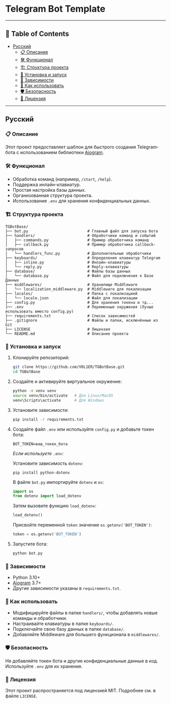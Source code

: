 ﻿# Telegram Bot Template

---

## 📑 Table of Contents
  
- [Русский](#русский)
  - [📋 Описание](#-описание)
  - [🛠️ Функционал](#-функционал)
  - [🏗️ Структура проекта](#-структура-проекта)
  - [🚀 Установка и запуск](#-установка-и-запуск)
  - [🧰 Зависимости](#-зависимости)
  - [🌟 Как использовать](#-как-использовать)
  - [🛡️ Безопасность](#-безопасность)
  - [📜 Лицензия](#-лицензия)

---

## Русский

### 📋 Описание

Этот проект предоставляет шаблон для быстрого создания Telegram-бота с использованием библиотеки [Aiogram](https://docs.aiogram.dev/).

### 🛠️ Функционал

- Обработка команд (например, `/start`, `/help`).
- Поддержка инлайн-клавиатур.
- Простая настройка базы данных.
- Организованная структура проекта.
- Использование `.env` для хранения конфиденциальных данных.

### 🏗️ Структура проекта

```
TGBotBase/
├── bot.py                          # Главный файл для запуска бота
├── handlers/                       # Обработчики команд и событий
│   ├── commands.py                 # Пример обработчика команд
│   ├── callback.py                 # Пример обработчика callback-запросов
│   └── handlers_func.py            # Дополнительные обработчики
├── keyboards/                      # Определения клавиатур Telegram
│   ├── inline.py                   # Инлайн-клавиатуры
│   └── reply.py                    # Reply-клавиатуры
├── database/                       # Файлы базы данных
│   └── database.py                 # Файл для подключения к Базе Данных
├── middlewares/                    # Хранилище Middleware
│   └── localization_middleware.py  # Middleware для локализации
├── locales/                        # Папка с локализацией
│   └── locale.json                 # Файл для локализации
├── config.py                       # Для хранения токена и тд...
├── .env                            # Переменные окружения (Лучше использовать вместо config.py)
├── requirements.txt                # Список зависимостей
├── .gitignore                      # Файлы и папки, исключённые из Git
├── LICENSE                         # Лицензия
└── README.md                       # Описание проекта
```

### 🚀 Установка и запуск

1. Клонируйте репозиторий:
   ```bash
   git clone https://github.com/V0L1ER/TGBotBase.git
   cd TGBotBase
   ```

2. Создайте и активируйте виртуальное окружение:
   ```bash
   python -m venv venv
   source venv/bin/activate   # Для Linux/MacOS
   venv\Scripts\activate      # Для Windows
   ```

3. Установите зависимости:
   ```bash
   pip install -r requirements.txt
   ```

4. Создайте файл `.env` или используйте `config.py` и добавьте токен бота:
   ```
   BOT_TOKEN=ваш_токен_бота
   ```
   _Если используете `.env`_:

   Установите зависимость `dotenv`:
   ```
   pip install python-dotenv
   ```
   
   В файле `bot.py` импортируйте `dotenv` и `os`:
   ```python
   import os
   from dotenv import load_dotenv
   ```
   
   Затем вызовите функцию `load_dotenv`:
   ```python
   load_dotenv()
   ```
   
   Присвойте переменной `token` значение `os.getenv('BOT_TOKEN')`:
   ```python
   token = os.getenv('BOT_TOKEN')
   ```

5. Запустите бота:
   ```bash
   python bot.py
   ```

### 🧰 Зависимости

- Python 3.10+
- [Aiogram](https://docs.aiogram.dev/) 3.7+
- Другие зависимости указаны в `requirements.txt`.

### 🌟 Как использовать

- Модифицируйте файлы в папке `handlers/`, чтобы добавлять новые команды и обработчики.
- Настраивайте клавиатуры в папке `keyboards/`.
- Подключайте свою базу данных в папке `database/`.
- Добавляйте Middleware для большего функционала в `middlewares/`.

### 🛡️ Безопасность

Не добавляйте токен бота и другие конфиденциальные данные в код. Используйте `.env` для их хранения.

### 📜 Лицензия

Этот проект распространяется под лицензией MIT. Подробнее см. в файле `LICENSE`.



